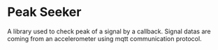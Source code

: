 # Peak Seeker
A library used to check peak of a signal by a callback. Signal datas are coming from an accelerometer using mqtt communication protocol.
